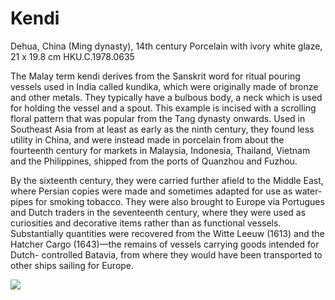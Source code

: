 # Kendi  

Dehua, China (Ming dynasty), 14th century Porcelain with ivory white glaze, 21 x 19.8 cm HKU.C.1978.0635  

The Malay term kendi derives from the Sanskrit word for ritual pouring vessels used in India called kundika, which were originally made of bronze and other metals. They typically have a bulbous body, a neck which is used for holding the vessel and a spout. This example is incised with a scrolling floral pattern that was popular from the Tang dynasty onwards. Used in Southeast Asia from at least as early as the ninth century, they found less utility in China, and were instead made in porcelain from about the fourteenth century for markets in Malaysia, Indonesia, Thailand, Vietnam and the Philippines, shipped from the ports of Quanzhou and Fuzhou.  

By the sixteenth century, they were carried further afield to the Middle East, where Persian copies were made and sometimes adapted for use as water- pipes for smoking tobacco. They were also brought to Europe via Portugues and Dutch traders in the seventeenth century, where they were used as curiosities and decorative items rather than as functional vessels. Substantially quantities were recovered from the Witte Leeuw (1613) and the Hatcher Cargo (1643)—the remains of vessels carrying goods intended for Dutch- controlled Batavia, from where they would have been transported to other ships sailing for Europe.

![](https://cdn-mineru.openxlab.org.cn/result/2025-07-27/26ec8c02-599c-4b79-9876-e092d6287e02/47d25319b145415347e5dab9ebc51ee17637a07df27f94d162c8ffe854d565ad.jpg)  